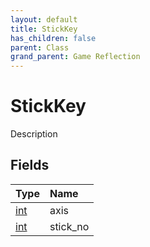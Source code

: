 ```yaml
---
layout: default
title: StickKey
has_children: false
parent: Class
grand_parent: Game Reflection
---
```

# StickKey
Description 

## Fields
| Type | Name |
|:-------------|:--------------|
| [int](/game-reflection/enums/int.md) | axis |
| [int](/game-reflection/enums/int.md) | stick_no |
